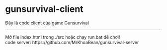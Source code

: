 # gunsurvival-client
Đây là code client của game Gunsurvival
<hr>
Mở file index.html trong ./src hoặc chạy run.bat để chơi!
<br>
code server: https://github.com/MrKhoaBean/gunsurvival-server